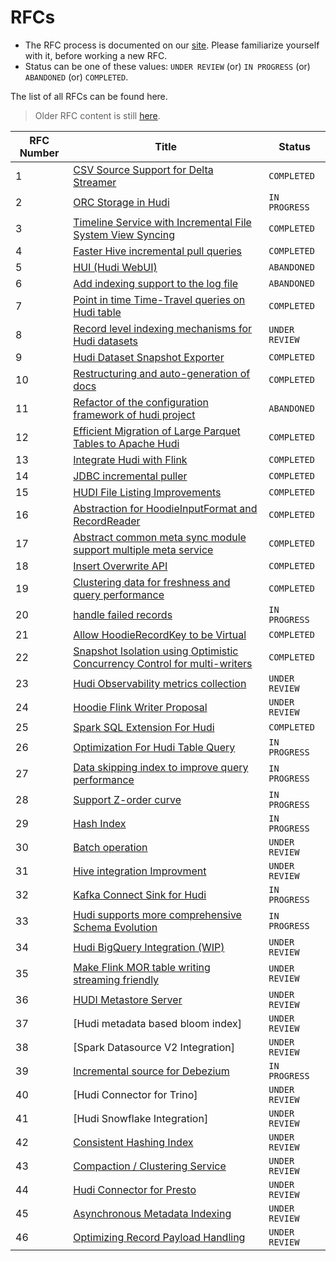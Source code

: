<!--
  Licensed to the Apache Software Foundation (ASF) under one or more
  contributor license agreements.  See the NOTICE file distributed with
  this work for additional information regarding copyright ownership.
  The ASF licenses this file to You under the Apache License, Version 2.0
  (the "License"); you may not use this file except in compliance with
  the License.  You may obtain a copy of the License at

       http://www.apache.org/licenses/LICENSE-2.0

  Unless required by applicable law or agreed to in writing, software
  distributed under the License is distributed on an "AS IS" BASIS,
  WITHOUT WARRANTIES OR CONDITIONS OF ANY KIND, either express or implied.
  See the License for the specific language governing permissions and
  limitations under the License.
-->
# RFCs
 - The RFC process is documented on our [site](https://hudi.apache.org/contribute/rfc-process). Please familiarize yourself with it, before working a new RFC.
 - Status can be one of these values: `UNDER REVIEW` (or) `IN PROGRESS` (or) `ABANDONED` (or) `COMPLETED`.

The list of all RFCs can be found here.

> Older RFC content is still [here](https://cwiki.apache.org/confluence/display/HUDI/RFC+Process).

| RFC Number | Title | Status |
| ---| ---| --- |
| 1 | [CSV Source Support for Delta Streamer](https://cwiki.apache.org/confluence/display/HUDI/RFC+-+01+%3A+CSV+Source+Support+for+Delta+Streamer) | `COMPLETED` |
| 2 | [ORC Storage in Hudi](https://cwiki.apache.org/confluence/pages/viewpage.action?pageId=113708439) | `IN PROGRESS` |
| 3 | [Timeline Service with Incremental File System View Syncing](https://cwiki.apache.org/confluence/pages/viewpage.action?pageId=113708965) | `COMPLETED` |
| 4 | [Faster Hive incremental pull queries](https://cwiki.apache.org/confluence/pages/viewpage.action?pageId=115513622) | `COMPLETED` |
| 5 | [HUI (Hudi WebUI)](https://cwiki.apache.org/confluence/pages/viewpage.action?pageId=130027233) | `ABANDONED` |
| 6 | [Add indexing support to the log file](https://cwiki.apache.org/confluence/display/HUDI/RFC+-+06+%3A+Add+indexing+support+to+the+log+file) | `ABANDONED` |
| 7 | [Point in time Time-Travel queries on Hudi table](https://cwiki.apache.org/confluence/display/HUDI/RFC+-+07+%3A+Point+in+time+Time-Travel+queries+on+Hudi+table) | `COMPLETED` |
| 8 | [Record level indexing mechanisms for Hudi datasets](https://cwiki.apache.org/confluence/display/HUDI/RFC-08++Record+level+indexing+mechanisms+for+Hudi+datasets) | `UNDER REVIEW` |
| 9 | [Hudi Dataset Snapshot Exporter](https://cwiki.apache.org/confluence/display/HUDI/RFC+-+09+%3A+Hudi+Dataset+Snapshot+Exporter) | `COMPLETED` |
| 10 | [Restructuring and auto-generation of docs](https://cwiki.apache.org/confluence/display/HUDI/RFC+-+10+%3A+Restructuring+and+auto-generation+of+docs) | `COMPLETED` |
| 11 | [Refactor of the configuration framework of hudi project](https://cwiki.apache.org/confluence/display/HUDI/RFC+-+11+%3A+Refactor+of+the+configuration+framework+of+hudi+project) | `ABANDONED` |
| 12 | [Efficient Migration of Large Parquet Tables to Apache Hudi](https://cwiki.apache.org/confluence/display/HUDI/RFC+-+12+%3A+Efficient+Migration+of+Large+Parquet+Tables+to+Apache+Hudi) | `COMPLETED` |
| 13 | [Integrate Hudi with Flink](https://cwiki.apache.org/confluence/pages/viewpage.action?pageId=141724520) | `COMPLETED` |
| 14 | [JDBC incremental puller](https://cwiki.apache.org/confluence/display/HUDI/RFC+-+14+%3A+JDBC+incremental+puller) | `COMPLETED` |
| 15 | [HUDI File Listing Improvements](https://cwiki.apache.org/confluence/display/HUDI/RFC+-+15%3A+HUDI+File+Listing+Improvements) | `COMPLETED` |
| 16 | [Abstraction for HoodieInputFormat and RecordReader](https://cwiki.apache.org/confluence/display/HUDI/RFC+-+16+Abstraction+for+HoodieInputFormat+and+RecordReader) | `COMPLETED` |
| 17 | [Abstract common meta sync module support multiple meta service](https://cwiki.apache.org/confluence/display/HUDI/RFC+-+17+Abstract+common+meta+sync+module+support+multiple+meta+service) | `COMPLETED` |
| 18 | [Insert Overwrite API](https://cwiki.apache.org/confluence/display/HUDI/RFC+-+18+Insert+Overwrite+API) | `COMPLETED` |
| 19 | [Clustering data for freshness and query performance](https://cwiki.apache.org/confluence/display/HUDI/RFC+-+19+Clustering+data+for+freshness+and+query+performance) | `COMPLETED` |
| 20 | [handle failed records](https://cwiki.apache.org/confluence/display/HUDI/RFC+-+20+%3A+handle+failed+records) | `IN PROGRESS` |
| 21 | [Allow HoodieRecordKey to be Virtual](https://cwiki.apache.org/confluence/display/HUDI/RFC+-+21+%3A+Allow+HoodieRecordKey+to+be+Virtual) | `COMPLETED` |
| 22 | [Snapshot Isolation using Optimistic Concurrency Control for multi-writers](https://cwiki.apache.org/confluence/display/HUDI/RFC+-+22+%3A+Snapshot+Isolation+using+Optimistic+Concurrency+Control+for+multi-writers) | `COMPLETED` |
| 23 | [Hudi Observability metrics collection](https://cwiki.apache.org/confluence/display/HUDI/RFC+-+23+%3A+Hudi+Observability+metrics+collection) | `UNDER REVIEW` |
| 24 | [Hoodie Flink Writer Proposal](https://cwiki.apache.org/confluence/display/HUDI/RFC-24%3A+Hoodie+Flink+Writer+Proposal) | `UNDER REVIEW` |
| 25 | [Spark SQL Extension For Hudi](https://cwiki.apache.org/confluence/display/HUDI/RFC+-+25%3A+Spark+SQL+Extension+For+Hudi) | `COMPLETED` |
| 26 | [Optimization For Hudi Table Query](https://cwiki.apache.org/confluence/display/HUDI/RFC-26+Optimization+For+Hudi+Table+Query) | `IN PROGRESS` |
| 27 | [Data skipping index to improve query performance](https://cwiki.apache.org/confluence/display/HUDI/RFC-27+Data+skipping+index+to+improve+query+performance) | `IN PROGRESS` |
| 28 | [Support Z-order curve](https://cwiki.apache.org/confluence/pages/viewpage.action?pageId=181307144) | `IN PROGRESS` |
| 29 | [Hash Index](https://cwiki.apache.org/confluence/display/HUDI/RFC+-+29%3A+Hash+Index) | `IN PROGRESS` |
| 30 | [Batch operation](https://cwiki.apache.org/confluence/display/HUDI/RFC+-+30%3A+Batch+operation) | `UNDER REVIEW` |
| 31 | [Hive integration Improvment](https://cwiki.apache.org/confluence/display/HUDI/RFC+-+31%3A+Hive+integration+Improvment) | `UNDER REVIEW` |
| 32 | [Kafka Connect Sink for Hudi](https://cwiki.apache.org/confluence/display/HUDI/RFC-32+Kafka+Connect+Sink+for+Hudi) | `IN PROGRESS` |
| 33 | [Hudi supports more comprehensive Schema Evolution](https://cwiki.apache.org/confluence/display/HUDI/RFC+-+33++Hudi+supports+more+comprehensive+Schema+Evolution) | `IN PROGRESS` |
| 34 | [Hudi BigQuery Integration (WIP)](https://cwiki.apache.org/confluence/pages/viewpage.action?pageId=188745980) | `UNDER REVIEW` |
| 35 | [Make Flink MOR table writing streaming friendly](https://cwiki.apache.org/confluence/display/HUDI/RFC-35%3A+Make+Flink+MOR+table+writing+streaming+friendly) | `UNDER REVIEW` |
| 36 | [HUDI Metastore Server](https://cwiki.apache.org/confluence/display/HUDI/%5BWIP%5D+RFC-36%3A+HUDI+Metastore+Server) | `UNDER REVIEW` |
| 37 | [Hudi metadata based bloom index] | `UNDER REVIEW` |
| 38 | [Spark Datasource V2 Integration] | `UNDER REVIEW` |
| 39 | [Incremental source for Debezium](./rfc-39/rfc-39.md) | `IN PROGRESS` |
| 40 | [Hudi Connector for Trino] | `UNDER REVIEW` |
| 41 | [Hudi Snowflake Integration] | `UNDER REVIEW` |
| 42 | [Consistent Hashing Index](./rfc-42/rfc-42.md) | `UNDER REVIEW` |
| 43 | [Compaction / Clustering Service](./rfc-43/rfc-43.md) | `UNDER REVIEW` |
| 44 | [Hudi Connector for Presto](./rfc-44/rfc-44.md) | `UNDER REVIEW` |
| 45 | [Asynchronous Metadata Indexing](./rfc-45/rfc-45.md) | `UNDER REVIEW` |
| 46 | [Optimizing Record Payload Handling](./rfc-46/rfc-46.md) | `UNDER REVIEW` |
